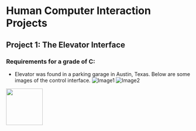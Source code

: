 # Human Computer Interaction Projects
## Project 1: The Elevator Interface

### Requirements for a grade of C:
- Elevator was found in a parking garage in Austin, Texas. Below are some images of the control interface.
![Image1](https://user-images.githubusercontent.com/88754586/192710438-092a0d5e-fa06-4ca2-bd80-9a50857be504.jpeg)
![Image2](https://user-images.githubusercontent.com/88754586/192710443-014226ec-3761-439a-8135-ec1ee2a77f63.jpeg)

<img src="https://user-images.githubusercontent.com/88754586/192710438-092a0d5e-fa06-4ca2-bd80-9a50857be504.jpeg" width="100">
